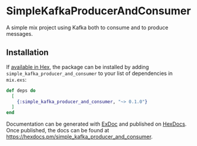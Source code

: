 # SimpleKafkaProducerAndConsumer

A simple mix project using Kafka both to consume and to produce messages.

## Installation

If [available in Hex](https://hex.pm/docs/publish), the package can be installed
by adding `simple_kafka_producer_and_consumer` to your list of dependencies in `mix.exs`:

```elixir
def deps do
  [
    {:simple_kafka_producer_and_consumer, "~> 0.1.0"}
  ]
end
```

Documentation can be generated with [ExDoc](https://github.com/elixir-lang/ex_doc)
and published on [HexDocs](https://hexdocs.pm). Once published, the docs can
be found at <https://hexdocs.pm/simple_kafka_producer_and_consumer>.

